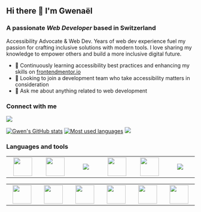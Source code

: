 ## Hi there 👋 I'm Gwenaël
### A passionate _Web Developer_ based in Switzerland
Accessibility Advocate & Web Dev. Years of web dev experience fuel my passion for crafting inclusive solutions with modern tools. I love sharing my knowledge to empower others and build a more inclusive digital future.

- 🌱 Continuously learning accessibility best practices and enhancing my skills on [frontendmentor.io](https://frontendmentor.io)
- 👯 Looking to join a development team who take accessibility matters in consideration
- 💬 Ask me about anything related to web development

### Connect with me

[![](https://img.shields.io/badge/linkedin-%230077B5.svg?style=for-the-badge&logo=linkedin)](https://www.linkedin.com/in/gmagnenat/)

[![Gwen's GitHub stats](https://github-readme-stats.vercel.app/api?username=gmagnenat&show_icons=true&theme=tokyonight)](https://github.com/anuraghazra/github-readme-stats)
[![Most used languages](https://github-readme-stats.vercel.app/api/top-langs?username=gmagnenat&layout=compact&theme=tokyonight)](https://github.com/anuraghazra/github-readme-stats)
[![](https://github-readme-streak-stats.herokuapp.com/?user=gmagnenat&theme=tokyonight)](https://github.com/anuraghazra/github-readme-stats)

### Languages and tools

<table width="320px">
  <tbody>
    <tr>
      <td width="80px" align="center">
        <img height=50 src="https://cdn.jsdelivr.net/gh/devicons/devicon/icons/html5/html5-original.svg" />
      </td>
      <td width="80px" align="center">
        <img height=50 src="https://cdn.jsdelivr.net/gh/devicons/devicon/icons/css3/css3-original.svg" />
      </td>
      <td width="80px" align="center">
        <img src="https://cdn.jsdelivr.net/gh/devicons/devicon/icons/sass/sass-original.svg" />
      </td>
      <td width="80px" align="center">
        <img height=50 src="https://cdn.jsdelivr.net/gh/devicons/devicon/icons/javascript/javascript-original.svg" />
      </td>
      <td width="80px" align="center">
        <img height=50 src="https://cdn.jsdelivr.net/gh/devicons/devicon/icons/react/react-original.svg" />
      </td>
      <td width="80px" align="center">
        <img src="https://cdn.jsdelivr.net/gh/devicons/devicon@latest/icons/tailwindcss/tailwindcss-original.svg" />
      </td>
    </tr>
  </tbody>
</table>

<table width="320px">
  <tbody>
    <tr>
      <td width="80px" align="center">
        <img height=50 src="https://cdn.jsdelivr.net/gh/devicons/devicon@latest/icons/nextjs/nextjs-original.svg" />
      </td>
      <td width="80px" align="center">
        <img height=50 src="https://cdn.jsdelivr.net/gh/devicons/devicon@latest/icons/gatsby/gatsby-original.svg" />
      </td>
      <td width="80px" align="center">
        <img height=50 src="https://cdn.jsdelivr.net/gh/devicons/devicon/icons/php/php-original.svg" />
      </td>
      <td width="80px" align="center">
        <img height=50 src="https://cdn.jsdelivr.net/gh/devicons/devicon/icons/wordpress/wordpress-original.svg" />
      </td>
      <td width="80px" align="center">
        <img height=50 src="https://cdn.jsdelivr.net/gh/devicons/devicon@latest/icons/mysql/mysql-original-wordmark.svg" />
      </td>
      <td width="80px" align="center">
        <img height=50 src="https://cdn.jsdelivr.net/gh/devicons/devicon@latest/icons/linux/linux-original.svg" />
      </td>
    </tr>
  </tbody>
</table>
